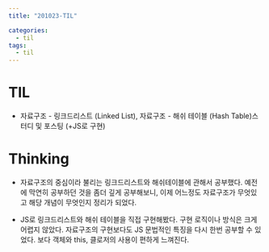 ```yaml
---
title: "201023-TIL"

categories:
  - til
tags:
  - til
---
```

# TIL
 - 자료구조 - 링크드리스트 (Linked List), 자료구조 - 해쉬 테이블 (Hash Table)스터디 및 포스팅 (+JS로 구현)

 

# Thinking
 - 자료구조의 중심이라 불리는 링크드리스트와 해쉬테이블에 관해서 공부했다. 예전에 막연히 공부하던 것을 좀더 깊게 공부해보니, 이제 어느정도 자료구조가 무엇있고 해당 개념이 무엇인지 정리가 되었다.

 - JS로 링크드리스트와 해쉬 테이블을 직접 구현해봤다. 구현 로직이나 방식은 크게 어렵지 않았다. 자료구조의 구현보다도 JS 문법적인 특징을 다시 한번 공부할 수 있었다. 보다 객체와 this, 클로저의 사용이 편하게 느껴진다.